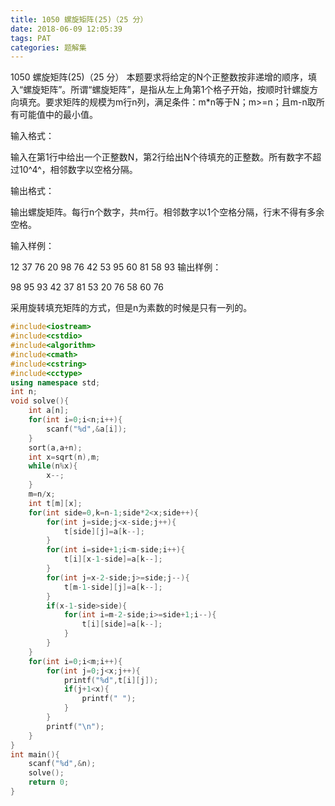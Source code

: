```yaml
---
title: 1050 螺旋矩阵(25)（25 分）
date: 2018-06-09 12:05:39
tags: PAT
categories: 题解集
---
```


1050 螺旋矩阵(25)（25 分）
本题要求将给定的N个正整数按非递增的顺序，填入“螺旋矩阵”。所谓“螺旋矩阵”，是指从左上角第1个格子开始，按顺时针螺旋方向填充。要求矩阵的规模为m行n列，满足条件：m*n等于N；m>=n；且m-n取所有可能值中的最小值。

输入格式：

输入在第1行中给出一个正整数N，第2行给出N个待填充的正整数。所有数字不超过10^4^，相邻数字以空格分隔。

输出格式：

输出螺旋矩阵。每行n个数字，共m行。相邻数字以1个空格分隔，行末不得有多余空格。

输入样例：

12
37 76 20 98 76 42 53 95 60 81 58 93
输出样例：

98 95 93
42 37 81
53 20 76
58 60 76

采用旋转填充矩阵的方式，但是n为素数的时候是只有一列的。
```cpp
#include<iostream>
#include<cstdio>
#include<algorithm>
#include<cmath>
#include<cstring>
#include<cctype>
using namespace std;
int n;
void solve(){
    int a[n];
    for(int i=0;i<n;i++){
        scanf("%d",&a[i]);
    }
    sort(a,a+n);
    int x=sqrt(n),m;
    while(n%x){
        x--;
    }
    m=n/x;
    int t[m][x];
    for(int side=0,k=n-1;side*2<x;side++){
        for(int j=side;j<x-side;j++){
            t[side][j]=a[k--];
        }
        for(int i=side+1;i<m-side;i++){
            t[i][x-1-side]=a[k--];
        }
        for(int j=x-2-side;j>=side;j--){
            t[m-1-side][j]=a[k--];
        }
        if(x-1-side>side){
            for(int i=m-2-side;i>=side+1;i--){
                t[i][side]=a[k--];
            }
        }
    }
    for(int i=0;i<m;i++){
        for(int j=0;j<x;j++){
            printf("%d",t[i][j]);
            if(j+1<x){
                printf(" ");
            }
        }
        printf("\n");
    }
}
int main(){
    scanf("%d",&n);
    solve();
    return 0;
}

```